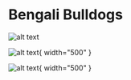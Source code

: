 # Bengali Bulldogs

![alt text](20241219_120951.jpg)

![alt text](20241219_120927.jpg){ width="500" }

![alt text](20241219_121110.jpg){ width="500" }
